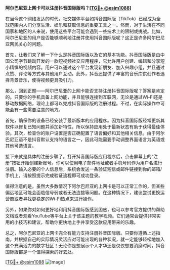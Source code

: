 **阿尔巴尼亚上网卡可以注册抖音国际版吗？[[TG💪+ @esim1088](https://t.me/s/esim1088)]**

在当今这个网络发达的时代，社交媒体平台如抖音国际版（TikTok）已经成为全球范围内人们分享生活、娱乐和获取信息的重要工具之一。然而，对于生活在不同国家和地区的人来说，使用这些平台可能会遇到一些技术上的限制或挑战。比如，阿尔巴尼亚的用户是否能够顺利地注册并使用抖音国际版呢？这正是许多阿尔巴尼亚网民关心的问题。

首先，让我们来了解一下什么是抖音国际版以及它的基本功能。抖音国际版是由中国公司字节跳动开发的一款短视频社交应用程序，它允许用户创建、编辑和分享短小精悍的视频内容。用户可以通过这个平台发现新朋友、加入兴趣小组，并且通过点赞、评论等方式与其他用户互动。此外，抖音还提供了丰富的音乐库供创作者选择背景音乐，使得视频更具吸引力。

那么，回到正题——阿尔巴尼亚的上网卡能否支持注册抖音国际版呢？答案是肯定的。只要你的手机具备上网功能，并且能够连接到互联网，无论是通过Wi-Fi还是移动数据网络，理论上都可以完成抖音国际版的注册过程。不过，在实际操作中可能会有一些需要注意的地方。

首先，确保你的设备已经安装了最新版本的应用程序。因为抖音国际版经常更新其软件以修复已知问题并添加新特性，所以保持应用处于最新状态有助于获得最佳体验。其次，检查你的账户设置是否正确配置了语言偏好和其他相关信息。由于阿尔巴尼亚语不是抖音默认支持的语言之一，因此可能需要手动调整界面语言为英语或其他可选语言。

接下来就是具体的注册步骤了。打开抖音国际版应用程序后，点击屏幕上的“注册”按钮开始创建新账号。你可以使用电子邮件地址或者手机号码作为用户名进行注册。输入必要的个人信息后，系统会发送一条验证短信或邮件链接到你的邮箱/手机上，请按照提示完成验证流程即可成功登录。

值得注意的是，虽然大多数情况下阿尔巴尼亚的上网卡是可以正常工作的，但某些偏远地区可能会面临信号弱或者无法连接等问题。在这种情况下，建议尝试更换运营商或者寻找更稳定的Wi-Fi热点来进行操作。

另外，如果你对如何更好地利用抖音国际版感到困惑，也可以参考官方提供的帮助文档或者观看YouTube等平台上关于该主题的教学视频。它们通常会提供非常实用的小技巧和建议，帮助你更快地上手并享受这款应用带来的乐趣。

总之，阿尔巴尼亚的上网卡完全有能力支持注册抖音国际版。只要你遵循上述指南，并根据自己的实际情况灵活应对可能出现的各种状况，就一定能够轻松地加入这个充满活力的数字社区！无论你是想展示个人才华还是仅仅想要消磨时间，抖音国际版都是一个值得探索的好去处。

[[TG💪+ @esim1088](https://t.me/s/esim1088) ![Image](https://i.postimg.cc/4NQfJmqS/Snipaste-2025-05-13-00-14-12.png)]